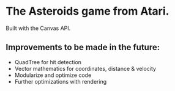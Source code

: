 # The Asteroids game from Atari.
Built with the Canvas API.
## Improvements to be made in the future:
<ul>
  <li>QuadTree for hit detection</li>
  <li>Vector mathematics for coordinates, distance & velocity</li>
  <li>Modularize and optimize code</li>
  <li>Further optimizations with rendering</li>
</ul>
